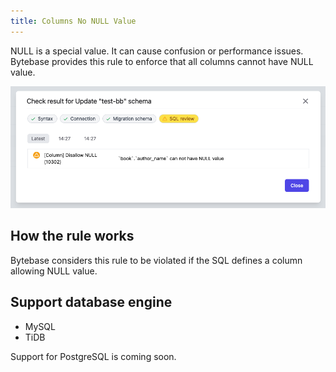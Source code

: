 ```yaml
---
title: Columns No NULL Value
---
```


NULL is a special value. It can cause confusion or performance issues. Bytebase provides this rule to enforce that all columns cannot have NULL value.

![schema-review-column-no-null](/static/docs/schema-review-column-no-null.webp)

## How the rule works

Bytebase considers this rule to be violated if the SQL defines a column allowing NULL value.

## Support database engine

- MySQL
- TiDB

Support for PostgreSQL is coming soon.
